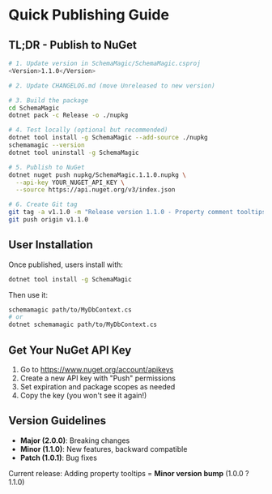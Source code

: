 # Quick Publishing Guide

## TL;DR - Publish to NuGet

```bash
# 1. Update version in SchemaMagic/SchemaMagic.csproj
<Version>1.1.0</Version>

# 2. Update CHANGELOG.md (move Unreleased to new version)

# 3. Build the package
cd SchemaMagic
dotnet pack -c Release -o ./nupkg

# 4. Test locally (optional but recommended)
dotnet tool install -g SchemaMagic --add-source ./nupkg
schemamagic --version
dotnet tool uninstall -g SchemaMagic

# 5. Publish to NuGet
dotnet nuget push nupkg/SchemaMagic.1.1.0.nupkg \
  --api-key YOUR_NUGET_API_KEY \
  --source https://api.nuget.org/v3/index.json

# 6. Create Git tag
git tag -a v1.1.0 -m "Release version 1.1.0 - Property comment tooltips"
git push origin v1.1.0
```

## User Installation

Once published, users install with:

```bash
dotnet tool install -g SchemaMagic
```

Then use it:

```bash
schemamagic path/to/MyDbContext.cs
# or
dotnet schemamagic path/to/MyDbContext.cs
```

## Get Your NuGet API Key

1. Go to https://www.nuget.org/account/apikeys
2. Create a new API key with "Push" permissions
3. Set expiration and package scopes as needed
4. Copy the key (you won't see it again!)

## Version Guidelines

- **Major (2.0.0)**: Breaking changes
- **Minor (1.1.0)**: New features, backward compatible
- **Patch (1.0.1)**: Bug fixes

Current release: Adding property tooltips = **Minor version bump** (1.0.0 ? 1.1.0)

